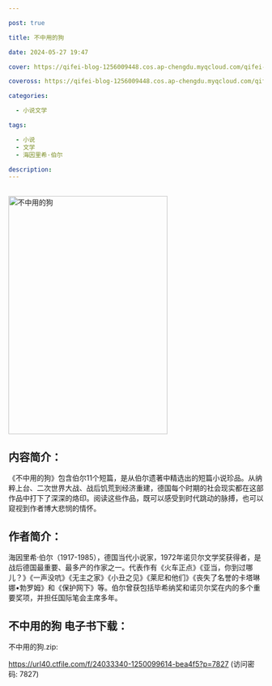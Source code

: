 ```yaml
---

post: true

title: 不中用的狗

date: 2024-05-27 19:47

cover: https://qifei-blog-1256009448.cos.ap-chengdu.myqcloud.com/qifei-blog/6620ca4d0ea9cb1403d2efac.jpg

coveross: https://qifei-blog-1256009448.cos.ap-chengdu.myqcloud.com/qifei-blog/6620ca4d0ea9cb1403d2efac.jpg

categories:

  - 小说文学

tags:

  - 小说
  - 文学
  - 海因里希·伯尔

description:
---
```


## 
<img alt="不中用的狗 " class="aligncenter loading" data-was-processed="true" decoding="async" fetchpriority="high" height="471" src="https://qifei-blog-1256009448.cos.ap-chengdu.myqcloud.com/qifei-blog/6620ca4d0ea9cb1403d2efac.jpg " style="cursor: zoom-in;" width="314"/>

## 内容简介：

《不中用的狗》包含伯尔11个短篇，是从伯尔遗著中精选出的短篇小说珍品。从纳粹上台、二次世界大战、战后饥荒到经济重建，德国每个时期的社会现实都在这部作品中打下了深深的烙印。阅读这些作品，既可以感受到时代跳动的脉搏，也可以窥视到作者博大悲悯的情怀。

## 作者简介：

海因里希·伯尔（1917-1985），德国当代小说家，1972年诺贝尔文学奖获得者，是战后德国最重要、最多产的作家之一。代表作有《火车正点》《亚当，你到过哪儿？》《一声没吭》《无主之家》《小丑之见》《莱尼和他们》《丧失了名誉的卡塔琳娜•勃罗姆》和《保护网下》等。伯尔曾获包括毕希纳奖和诺贝尔奖在内的多个重要奖项，并担任国际笔会主席多年。

## 不中用的狗 电子书下载：
不中用的狗.zip: 

https://url40.ctfile.com/f/24033340-1250099614-bea4f5?p=7827 (访问密码: 7827)
